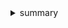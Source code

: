 <details><summary>summary</summary>
<blockquote>
<li>20210411 - sql, re</li>
<li>20210412 - sql(distinct, mod), re(\d number ,\w space ,\s almost word and upper ^ start $ end . every) </li>
<li>20210413 - sql(order by 1 : column1 기준, regexp 조건), re([^] 안에 ^는 not의 의미 ()은 그룹, .은 ()안에 쓰려면 \해야하나보다 | or, ? 0or1, * 0ormore {1,2} 1,2번 반복 {3,}은 3번이상) </li>
<li>20210414 - sql(right(Name,3) 오른쪽에서 3개 slice, from information_schema.tables : 어디서든 가능한 table. mysql 서버의 table이라고 공부했다. set @ var; 변수설정 ,repeat(str,num) str을 num만큼 반복 num에 @num:=@num-1 하고 했다. ), re(\b는 공간사이와 공간, (ok){3,}? ok 3번이상 쓰였는지) </li>
<li>20210415 - hackerrank 30days of code 1일차., sql (case when-then else end 다섯가지 사용, avg sum count round ceil replace(col,'str','replace'), count(*) 뜻은 행의 수 그래서 group by가 필요 할 수있다.) re( group ()와\1 사용 ) coding interview kit도 시작.</li>
<li>20210416 - sql(truncate 버리는건데 검색하면 테이블의 행을 버리라고 하고, 소수점을 버릴 수도 있다? 더 찾아보기. where between 깔끔하게 사용. 어떤식의 조건이 될때, select문을 다시 사용가능하다.), re(oo뒤에 o가 나오나? oo(?=o) 전방 negative (?!) 후방탐색 (?<=\$)[0-9.]+ $뒤에 숫자나오나? (?<!>)안나오나?) </li>
<li>20210417 - sql(group by , join , if(만족하면,yes,아니면 no) , re (html tag parser)</li>
<li>20210418 - re( html tag - sub와 re.I,re.S같은 태그들의 사용. ), sql (set @var;과 부정형조인 not exist - null처리에 대해 in과 다르다. exist는 true인지 false인지 먼저 확인 후 보여주기 때문에 null을 반환. mod(n,d) n을 d로 나눈 나머지)</li>
<li>20210419 - sql(manhattan distance - abs()),re(구간 사이가 아닌 단어들 속의 query를 찾는다. \B이용. \b는 구간사이</li>
<li>20210420 - sql(pow,sqrt),re(ipv4,ipv6 parsing) </li>
<li>20210421 - sql(pivot , case when 사용으로 했다. 문제 다시 풀어볼것.) re(email valid)</li>
<li>20210422 - sql(복습) re(group)</li>
<li>20210423 - sql(복습 regexp like 등) re(select 끝)</li>
<li>20210424 - sql(복습 case when then end sql은 접근할때 행으로 접근) re(복습)</li>
<li>20210425 - sql,re (복습)</li>
<li>20210426 - sql,re (복습)</li>
<li>20210427 - sql,re (복습)</li>
<li>20210428 - sql,re (복습)</li>
<li>20210429 - sql,re (복습)</li>
<li>20210430 - sql,re (복습)</li>
</blockquote>
</details>

